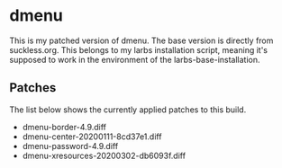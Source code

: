 # dmenu
This is my patched version of dmenu.
The base version is directly from suckless.org.
This belongs to my larbs installation script, meaning it's supposed to work in the environment of the larbs-base-installation.

## Patches
The list below shows the currently applied patches to this build.
- dmenu-border-4.9.diff
- dmenu-center-20200111-8cd37e1.diff
- dmenu-password-4.9.diff
- dmenu-xresources-20200302-db6093f.diff
